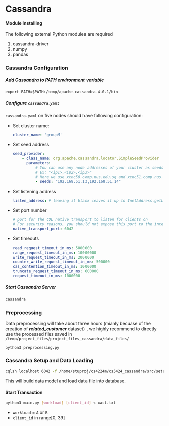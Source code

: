 # Cassandra

#### Module Installing

The following external Python modules are required

1. cassandra-driver
2. numpy
3. pandas

### Cassandra Configuration

##### Add Cassandra to PATH environment variable

~~~basj
export PATH=$PATH:/temp/apache-cassandra-4.0.1/bin
~~~

##### Configure `cassandra.yaml`

`cassandra.yaml` on five nodes should have following configuration:

- Set cluster name:

  ~~~yaml
  cluster_name: 'groupM'
  ~~~

- Set seed address

  ~~~yaml
  seed_provider:
      - class_name: org.apache.cassandra.locator.SimpleSeedProvider
        parameters:
            # You can use any node addresses of your cluster as seeds
            # Ex: "<ip1>,<ip2>,<ip3>"
            # Here we use xcnc50.comp.nus.edu.sg and xcnc51.comp.nus.edu.sg as seeds
            - seeds: "192.168.51.13,192.168.51.14"
  ~~~

- Set listening address

  ~~~yaml
  listen_address: # leaving it blank leaves it up to InetAddress.getLocalHost().
  ~~~

- Set port number

  ~~~yaml
  # port for the CQL native transport to listen for clients on
  # For security reasons, you should not expose this port to the internet.  Firewall it if needed.
  native_transport_port: 6042
  ~~~

- Set timeouts

  ~~~yaml
  read_request_timeout_in_ms: 5000000
  range_request_timeout_in_ms: 10000000
  write_request_timeout_in_ms: 2000000
  counter_write_request_timeout_in_ms: 500000
  cas_contention_timeout_in_ms: 1000000
  truncate_request_timeout_in_ms: 600000
  request_timeout_in_ms: 1000000
  ~~~

##### Start Cassandra Server

~~~bash
cassandra
~~~

### Preprocessing 

Data preprocessing will take about three hours (mianly becuase of the creation of ***related_customer*** dataset) , we highly recommend to directly use the processed files saved in `/temp/project_files/project_files_cassandra/data_files/`

~~~bash
python3 preprocessing.py
~~~

### Cassandra Setup and Data Loading

~~~bash
cqlsh localhost 6042 -f /home/stuproj/cs4224m/cs5424_cassandra/src/setup.cql
~~~

This will build data model and load data file into database.

#### Start Transaction

~~~bash
python3 main.py [workload] [client_id] < xact.txt
~~~

- `workload` = `A` or `B`
- `client_id` in range[0, 39]





